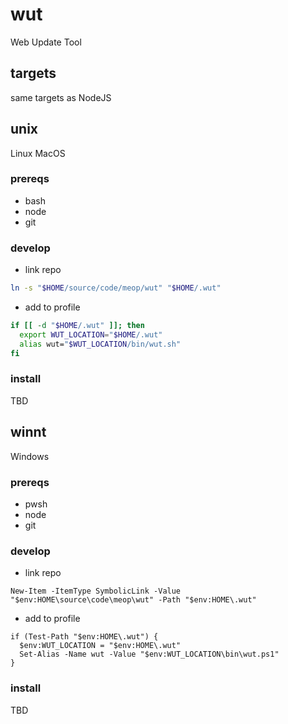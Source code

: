 # wut

Web Update Tool

## targets

same targets as NodeJS

## unix

Linux
MacOS

### prereqs

- bash
- node
- git

### develop

- link repo

```bash
ln -s "$HOME/source/code/meop/wut" "$HOME/.wut"
```

- add to profile

```bash
if [[ -d "$HOME/.wut" ]]; then
  export WUT_LOCATION="$HOME/.wut"
  alias wut="$WUT_LOCATION/bin/wut.sh"
fi
```

### install

TBD

## winnt

Windows

### prereqs

- pwsh
- node
- git

### develop

- link repo

```pwsh
New-Item -ItemType SymbolicLink -Value "$env:HOME\source\code\meop\wut" -Path "$env:HOME\.wut"
```

- add to profile

```pwsh
if (Test-Path "$env:HOME\.wut") {
  $env:WUT_LOCATION = "$env:HOME\.wut"
  Set-Alias -Name wut -Value "$env:WUT_LOCATION\bin\wut.ps1"
}
```

### install

TBD
